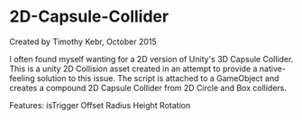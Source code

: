 # 2D-Capsule-Collider
Created by Timothy Kebr, October 2015

I often found myself wanting for a 2D version of Unity's 3D Capsule Collider. This is a unity 2D Collision asset created in an attempt to provide a native-feeling solution to this issue. The script is attached to a GameObject and creates a compound 2D Capsule Collider from 2D Circle and Box colliders.

Features:
isTrigger
Offset
Radius
Height
Rotation
